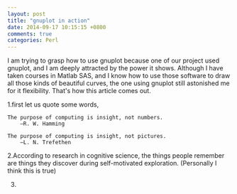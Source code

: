 ```yaml
---
layout: post
title: "gnuplot in action"
date: 2014-09-17 10:15:15 +0800
comments: true
categories: Perl
---
```

I am trying to grasp how to use gnuplot because one of our project used gnuplot, and I am deeply attracted by the power it shows. Although I have taken courses in Matlab SAS, and I know how to use those software to draw all those kinds of beautiful curves, the one using gnuplot still astonished me for it flexibility. That's how this article comes out.  

1.first let us quote some words,

```
The purpose of computing is insight, not numbers.	—R. W. HammingThe purpose of computing is insight, not pictures.	—L. N. Trefethen
``` 

2.According to research in cognitive science, the things people remember are things they discover during self-motivated exploration. (Personally I think this is true)    

3.
